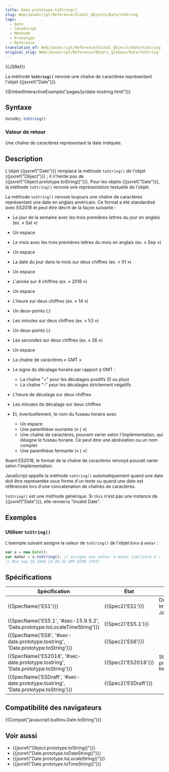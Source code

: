 ```yaml
---
title: Date.prototype.toString()
slug: Web/JavaScript/Reference/Global_Objects/Date/toString
tags:
  - Date
  - JavaScript
  - Méthode
  - Prototype
  - Reference
translation_of: Web/JavaScript/Reference/Global_Objects/Date/toString
original_slug: Web/JavaScript/Reference/Objets_globaux/Date/toString
---
```

{{JSRef}}

La méthode **`toString()`** renvoie une chaîne de caractères représentant l'objet {{jsxref("Date")}}.

{{EmbedInteractiveExample("pages/js/date-tostring.html")}}

## Syntaxe

```js
dateObj.toString()
```

### Valeur de retour

Une chaîne de caractères représentant la date indiquée.

## Description

L'objet {{jsxref("Date")}} remplace la méthode `toString()` de l'objet {{jsxref("Object")}} ; il n'hérite pas de {{jsxref("Object.prototype.toString()")}}. Pour les objets {{jsxref("Date")}}, la méthode `toString()` renvoie une représentation textuelle de l'objet.

La méthode `toString()` renvoie toujours une chaîne de caractères représentant une date en anglais américain. Ce format a été standardisé avec ES2018 et peut être décrit de la façon suivante :

- Le jour de la semaine avec les trois premières lettres du jour en anglais (ex. « Sat »)
- Un espace
- Le mois avec les trois premières lettres du mois en anglais (ex. « Sep »)
- Un espace
- La date du jour dans le mois sur deux chiffres (ex. « 01 »)
- Un espace
- L'année sur 4 chiffres (ex. « 2018 »)
- Un espace
- L'heure sur deux chiffres (ex. « 14 »)
- Un deux-points (:)
- Les minutes sur deux chiffres (ex. « 53 »)
- Un deux-points (:)
- Les secondes sur deux chiffres (ex. « 26 »)
- Un espace
- La chaîne de caractères « GMT »
- Le signe du décalage horaire par rapport à GMT :

  - La chaîne "+" pour les décalages positifs (0 ou plus)
  - La chaîne "-" pour les décalages strictement négatifs

- L'heure de décalage sur deux chiffres
- Les minutes de décalage sur deux chiffres
- Et, éventuellement, le nom du fuseau horaire avec

  - Un espace
  - Une parenthèse ouvrante (« ( »)
  - Une chaîne de caractères, pouvant varier selon l'implémentation, qui désigne le fuseau horaire. Ce peut être une abréviation ou un nom complet.
  - Une parenthèse fermante (« ) »)

Avant ES2018, le format de la chaîne de caractères renvoyé pouvait varier selon l'implémentation.

JavaScript appelle la méthode `toString()` automatiquement quand une date doit être representée sous forme d'un texte ou quand une date est référencée lors d'une concatenation de chaînes de caractères.

`toString()` est une méthode générique. Si `this` n'est pas une instance de {{jsxref("Date")}}, elle renverra "Invalid Date".

## Exemples

### Utiliser `toString()`

L'exemple suivant assigne la valeur de `toString()` de l'objet `Date` à `maVar` :

```js
var x = new Date();
var maVar = x.toString(); // assigne une valeur à maVar similaire à :
// Mon Sep 28 1998 14:36:22 GMT-0700 (PDT)
```

## Spécifications

| Spécification                                                                                                | État                         | Commentaires                                                      |
| ------------------------------------------------------------------------------------------------------------ | ---------------------------- | ----------------------------------------------------------------- |
| {{SpecName('ES1')}}                                                                                     | {{Spec2('ES1')}}         | Définition initiale. Implémentée avec JavaScript 1.0.             |
| {{SpecName('ES5.1', '#sec-15.9.5.2', 'Date.prototype.toLocaleTimeString')}}         | {{Spec2('ES5.1')}}     |                                                                   |
| {{SpecName('ES6', '#sec-date.prototype.tostring', 'Date.prototype.toString')}}     | {{Spec2('ES6')}}         |                                                                   |
| {{SpecName('ES2018', '#sec-date.prototype.tostring', 'Date.prototype.toString')}} | {{Spec2('ES2018')}}     | Standardisation du format produit par `Date.prototype.toString()` |
| {{SpecName('ESDraft', '#sec-date.prototype.tostring', 'Date.prototype.toString')}} | {{Spec2('ESDraft')}} |                                                                   |

## Compatibilité des navigateurs

{{Compat("javascript.builtins.Date.toString")}}

## Voir aussi

- {{jsxref("Object.prototype.toString()")}}
- {{jsxref("Date.prototype.toDateString()")}}
- {{jsxref("Date.prototype.toLocaleString()")}}
- {{jsxref("Date.prototype.toTimeString()")}}
